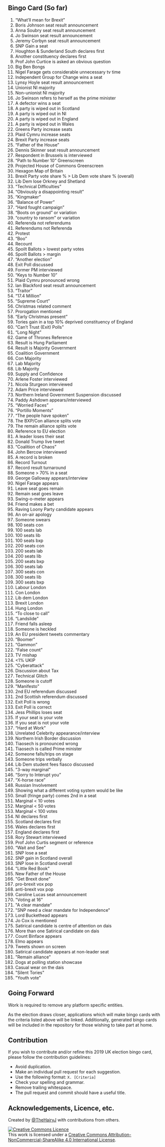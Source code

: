 ## Bingo Card (So far)

1. “What’ll mean for Brexit”  
2. Boris Johnson seat result announcement  
3. Anna Soubry seat result announcement  
4. Jo Swinson seat result announcement  
5. Jeremy Corbyn seat result announcement  
6. SNP Gain a seat
7. Houghton & Sunderland South declares first  
8. Another constituency declares first  
9. Prof John Curtice is asked an obvious question  
10. Big Ben Bongs  
11. Nigel Farage gets considerable unnecessary tv time  
12. Independent Group for Change wins a seat  
13. Lynsy Hoyle seat result announcement  
14. Unionist NI majority  
15. Non-unionist NI majority  
16. Jo Swinson refers to herself as the prime minister  
17. A defector wins a seat  
18. A party is wiped out in Scotland  
19. A party is wiped out in NI  
20. A party is wiped out in England  
21. A party is wiped out in Wales  
22. Greens Party increase seats  
23. Plaid Cymru increase seats  
24. Brexit Party increase seats  
25. “Father of the House”  
26. Dennis Skinner seat result announcement  
27. Respondent in Brussels is interviewed  
28. “Path to Number 10” Greenscreen  
29. Projected House of Commons Greenscreen  
30. Hexagon Map of Britain  
31. Brexit Party vote share % > Lib Dem vote share % (overall)  
32. Lib Dem lose Orkney and Shetland  
33. “Technical Difficulties”  
34. “Obviously a disappointing result”  
35. “Kingmaker”  
36. “Balance of Power”  
37. “Hard fought campaign”  
38. “Boots on ground” or variation  
39. “country to ransom” or variation  
40. Referenda not referendums  
41. Referendums not Referenda  
42. Protest  
43. “Boo”  
44. Recount  
45. Spoilt Ballots > lowest party votes  
46. Spoilt Ballots > margin  
47. “Another election”  
48. Exit Poll discussed  
49. Former PM interviewed  
50. “Keys to Number 10”  
51. Plaid Cymru pronounced wrong  
52. Ian Blackford seat result announcement  
53. “Traitor”  
54. “17.4 Million”  
55. “Supreme Court”  
56. Christmas related comment  
57. Prorogation mentioned  
58. “Early Christmas present”  
59. Tories gain in a top 10% deprived constituency of England  
60. “Can’t Trust (Exit) Polls”  
61. “Long Night”  
62. Game of Thrones Reference  
63. Result is Hung Parliament  
64. Result is Majority Government  
65. Coalition Government  
66. Con Majority  
67. Lab Majority  
68. Lib Majority  
69. Supply and Confidence  
70. Arlene Foster interviewed  
71. Nicola Sturgeon interviewed  
72. Adam Price interviewed  
73. Northern Ireland Government Suspension discussed  
74. Paddy Ashdown appears/interviewed  
75. “Worried Faces”  
76. “Portillo Moments”  
77. “The people have spoken”  
78. The BXP/Con alliance splits vote  
79. The remain alliance splits vote  
80. Reference to EU election  
81. A leader loses their seat  
82. Donald Trump live tweet  
83. “Coalition of Chaos”  
84. John Bercow interviewed  
85. A record is broken  
86. Record Turnout  
87. Record result turnaround  
88. Someone > 70% in a seat  
89. George Galloway appears/interview  
90. Nigel Farage appears  
91. Leave seat goes remain  
92. Remain seat goes leave  
93. Swing-o-meter appears 
94. Friend makes a bet  
95. Raving Loony Party candidate appears  
96. An on-air apology  
97. Someone swears  
98. 100 seats con  
99. 100 seats lab  
100. 100 seats lib  
101. 100 seats bxp  
102. 200 seats con  
103. 200 seats lab  
104. 200 seats lib  
105. 200 seats bxp  
106. 300 seats lab  
107. 300 seats con  
108. 300 seats lib  
109. 300 seats bxp  
110. Labour London  
111. Con London  
112. Lib dem London  
113. Brexit London  
114. Hung London  
115. “To close to call”  
116. “Landslide”  
117. Friend falls asleep  
118. Someone is heckled  
119. An EU president tweets commentary  
120. “Boomer”  
121. “Gammon”  
122. “False count”  
123. TV mishap  
124. <1% UKIP  
125. “Cyberattack”  
126. Discussion about Tax  
127. Technical Glitch  
128. Someone is cutoff  
129. "Manifesto" 
130. 2nd EU referendum discussed 
131. 2nd Scottish referendum discussed  
132. Exit Poll is wrong  
133. Exit Poll is correct  
134. Jess Phillips loses seat  
135. If your seat is your vote  
136. If you seat is not your vote  
137. “Hard at Work”  
138. Unrelated Celebrity appearance/interview  
139. Northern Irish Border discussion  
140. Tiaosech is pronounced wrong  
141. Tiaosech is called Prime minister  
142. Someone falls/trips on stage  
143. Someone trips verbally  
144. Lib Dem student fees fiasco discussed
145. "3-way marginal"  
146. “Sorry to Interupt you”  
147. “X-horse race”  
148. Russian Involvement  
149. Showing what a different voting system would be like  
150. Small (fringe party) comes 2nd in a seat  
151. Marginal < 10 votes  
152. Marginal < 50 votes  
153. Marginal < 100 votes  
154. NI declares first  
155. Scotland declares first  
156. Wales declares first  
157. England declares first  
158. Rory Stewart interviewed  
159. Prof John Curtis segment or reference  
160. “Wait and See”
161. SNP lose a seat
162. SNP gain in Scotland overall
163. SNP lose in Scotland overall
164. "Little Red Book"
165. New Father of the House
166. "Get Brexit done"
167. pro-brexit vox pop
168. anti-brexit vox pop
169. Caroline Lucas seat announcement
170. "Voting at 16"
171. "A clear mandate"
172. "SNP need a clear mandate for Independence"
173. Lord Buckethead appears
174. Jo Cox is mentioned
175. Satirical candidate is centre of attention on dais
176. More than one Satirical candidate on dais
177. Count Binface appears
178. Elmo appears
179. Tweets shown on screen
180. Satirical candidate appears at non-leader seat
181. "Remain alliance"
182. Dogs at polling station showcase
183. Casual wear on the dais
184. "Silent Tories"
185. "Youth vote"

## Going Forward

Work is required to remove any platform specific entities.

As the election draws closer, applications which will make bingo cards with the criteria listed above will be linked. Additionally, generated bingo cards will be included in the repository for those wishing to take part at home. 

## Contribution

If you wish to contribute and/or refine this 2019 UK election bingo card, please follow the contribution guidelines:

   -   Avoid duplication.
   -   Make an individual pull request for each suggestion.
   -   Use the following format:  `X. [Criteria]`
   -   Check your spelling and grammar.
   -   Remove trailing whitespace.
   -   The pull request and commit should have a useful title.

## Acknowledgements, Licence, etc.

Created by [@TheHairyJ](https://twitter.com/TheHairyJ) with contributions from others.

<a rel="license" href="http://creativecommons.org/licenses/by-nc-sa/4.0/"><img alt="Creative Commons Licence" style="border-width:0" src="https://i.creativecommons.org/l/by-nc-sa/4.0/88x31.png" /></a><br />This work is licensed under a <a rel="license" href="http://creativecommons.org/licenses/by-nc-sa/4.0/">Creative Commons Attribution-NonCommercial-ShareAlike 4.0 International License</a>.

